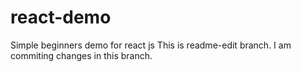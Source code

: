 # react-demo
Simple beginners demo for react js
This is readme-edit branch.
I am commiting changes in this branch.
